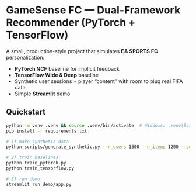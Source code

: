 # GameSense FC — Dual-Framework Recommender (PyTorch + TensorFlow)

A small, production-style project that simulates **EA SPORTS FC** personalization:
- **PyTorch NCF** baseline for implicit feedback
- **TensorFlow Wide & Deep** baseline
- Synthetic user sessions + player “content” with room to plug real FIFA data
- Simple **Streamlit** demo

## Quickstart
```bash
python -m venv .venv && source .venv/bin/activate  # Windows: .venv\Scripts\activate
pip install -r requirements.txt

# 1) make synthetic data
python scripts/generate_synthetic.py --n_users 1500 --n_items 1200 --seed 42

# 2) train baselines
python train_pytorch.py
python train_tensorflow.py

# 3) run demo
streamlit run demo/app.py
 
 